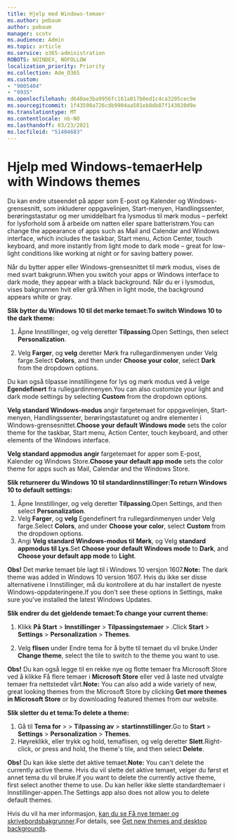 ```yaml
---
title: Hjelp med Windows-temaer
ms.author: pebaum
author: pebaum
manager: scotv
ms.audience: Admin
ms.topic: article
ms.service: o365-administration
ROBOTS: NOINDEX, NOFOLLOW
localization_priority: Priority
ms.collection: Adm_O365
ms.custom:
- "9005404"
- "9935"
ms.openlocfilehash: d640ae3ba9956fc161a017b0ed1c4ca3205cec9e
ms.sourcegitcommit: 1f43598a726cdb9904aa501eb8db87f143020d9e
ms.translationtype: MT
ms.contentlocale: nb-NO
ms.lasthandoff: 03/23/2021
ms.locfileid: "51404683"
---
```

# <a name="help-with-windows-themes"></a><span data-ttu-id="3c175-102">Hjelp med Windows-temaer</span><span class="sxs-lookup"><span data-stu-id="3c175-102">Help with Windows themes</span></span>

<span data-ttu-id="3c175-103">Du kan endre utseendet på apper som E-post og Kalender og Windows-grensesnitt, som inkluderer oppgavelinjen, Start-menyen, Handlingssenter, berøringstastatur og mer umiddelbart fra lysmodus til mørk modus – perfekt for lysforhold som å arbeide om natten eller spare batteristrøm.</span><span class="sxs-lookup"><span data-stu-id="3c175-103">You can change the appearance of apps such as Mail and Calendar and Windows interface, which includes the taskbar, Start menu, Action Center, touch keyboard, and more instantly from light mode to dark mode – great for low-light conditions like working at night or for saving battery power.</span></span>  

<span data-ttu-id="3c175-104">Når du bytter apper eller Windows-grensesnittet til mørk modus, vises de med svart bakgrunn.</span><span class="sxs-lookup"><span data-stu-id="3c175-104">When you switch your apps or Windows interface to dark mode, they appear with a black background.</span></span> <span data-ttu-id="3c175-105">Når du er i lysmodus, vises bakgrunnen hvit eller grå.</span><span class="sxs-lookup"><span data-stu-id="3c175-105">When in light mode, the background appears white or gray.</span></span>
 
<span data-ttu-id="3c175-106">**Slik bytter du Windows 10 til det mørke temaet:**</span><span class="sxs-lookup"><span data-stu-id="3c175-106">**To switch Windows 10 to the dark theme:**</span></span>

1. <span data-ttu-id="3c175-107">Åpne Innstillinger, og velg deretter **Tilpassing**.</span><span class="sxs-lookup"><span data-stu-id="3c175-107">Open Settings, then select **Personalization**.</span></span>
  
1. <span data-ttu-id="3c175-108">Velg **Farger**, og **velg** deretter  Mørk fra rullegardinmenyen under Velg farge.</span><span class="sxs-lookup"><span data-stu-id="3c175-108">Select **Colors**, and then under **Choose your color**, select **Dark** from the dropdown options.</span></span>

<span data-ttu-id="3c175-109">Du kan også tilpasse innstillingene for lys og mørk modus ved å velge **Egendefinert** fra rullegardinmenyen.</span><span class="sxs-lookup"><span data-stu-id="3c175-109">You can also customize your light and dark mode settings by selecting **Custom** from the dropdown options.</span></span>

<span data-ttu-id="3c175-110">**Velg standard Windows-modus** angir fargetemaet for oppgavelinjen, Start-menyen, Handlingssenter, berøringstastaturet og andre elementer i Windows-grensesnittet.</span><span class="sxs-lookup"><span data-stu-id="3c175-110">**Choose your default Windows mode** sets the color theme for the taskbar, Start menu, Action Center, touch keyboard, and other elements of the Windows interface.</span></span>  

<span data-ttu-id="3c175-111">**Velg standard appmodus angir** fargetemaet for apper som E-post, Kalender og Windows Store.</span><span class="sxs-lookup"><span data-stu-id="3c175-111">**Choose your default app mode** sets the color theme for apps such as Mail, Calendar and the Windows Store.</span></span>
 
<span data-ttu-id="3c175-112">**Slik returnerer du Windows 10 til standardinnstillinger:**</span><span class="sxs-lookup"><span data-stu-id="3c175-112">**To return Windows 10 to default settings:**</span></span>

1. <span data-ttu-id="3c175-113">Åpne Innstillinger, og velg deretter **Tilpassing**.</span><span class="sxs-lookup"><span data-stu-id="3c175-113">Open Settings, and then select **Personalization**.</span></span>  
1. <span data-ttu-id="3c175-114">Velg **Farger**, og **velg**  Egendefinert fra rullegardinmenyen under Velg farge.</span><span class="sxs-lookup"><span data-stu-id="3c175-114">Select **Colors**, and under **Choose your color**, select **Custom** from the dropdown options.</span></span>  
1. <span data-ttu-id="3c175-115">Angi **Velg standard Windows-modus til** **Mørk**, og Velg **standard appmodus til** **Lys**.</span><span class="sxs-lookup"><span data-stu-id="3c175-115">Set **Choose your default Windows mode** to **Dark**, and **Choose your default app mode** to **Light**.</span></span>

<span data-ttu-id="3c175-116">**Obs!** Det mørke temaet ble lagt til i Windows 10 versjon 1607.</span><span class="sxs-lookup"><span data-stu-id="3c175-116">**Note:** The dark theme was added in Windows 10 version 1607.</span></span> <span data-ttu-id="3c175-117">Hvis du ikke ser disse alternativene i Innstillinger, må du kontrollere at du har installert de nyeste Windows-oppdateringene.</span><span class="sxs-lookup"><span data-stu-id="3c175-117">If you don't see these options in Settings, make sure you've installed the latest Windows Updates.</span></span>

<span data-ttu-id="3c175-118">**Slik endrer du det gjeldende temaet:**</span><span class="sxs-lookup"><span data-stu-id="3c175-118">**To change your current theme:**</span></span>

1. <span data-ttu-id="3c175-119">Klikk **På Start**  >  **Innstillinger**  >  **Tilpassingstemaer**  >  .</span><span class="sxs-lookup"><span data-stu-id="3c175-119">Click **Start** > **Settings** > **Personalization** > **Themes**.</span></span>  

1. <span data-ttu-id="3c175-120">Velg **flisen** under Endre tema for å bytte til temaet du vil bruke.</span><span class="sxs-lookup"><span data-stu-id="3c175-120">Under **Change theme**, select the tile to switch to the theme you want to use.</span></span> 

<span data-ttu-id="3c175-121">**Obs!** Du kan også legge til en rekke nye og flotte temaer fra Microsoft Store ved å klikke Få flere temaer i **Microsoft Store** eller ved å laste ned utvalgte temaer fra nettstedet vårt.</span><span class="sxs-lookup"><span data-stu-id="3c175-121">**Note:** You can also add a wide variety of new, great looking themes from the Microsoft Store by clicking **Get more themes in Microsoft Store** or by downloading featured themes from our website.</span></span>

<span data-ttu-id="3c175-122">**Slik sletter du et tema:**</span><span class="sxs-lookup"><span data-stu-id="3c175-122">**To delete a theme:**</span></span>

1. <span data-ttu-id="3c175-123">Gå til **Tema for**  >    >  **Tilpassing av**  >  **startinnstillinger**.</span><span class="sxs-lookup"><span data-stu-id="3c175-123">Go to **Start** > **Settings** > **Personalization** > **Themes**.</span></span> 
1. <span data-ttu-id="3c175-124">Høyreklikk, eller trykk og hold, temaflisen, og velg deretter **Slett**.</span><span class="sxs-lookup"><span data-stu-id="3c175-124">Right-click, or press and hold, the theme's tile, and then select **Delete**.</span></span> 

<span data-ttu-id="3c175-125">**Obs!** Du kan ikke slette det aktive temaet.</span><span class="sxs-lookup"><span data-stu-id="3c175-125">**Note:** You can't delete the currently active theme.</span></span> <span data-ttu-id="3c175-126">Hvis du vil slette det aktive temaet, velger du først et annet tema du vil bruke.</span><span class="sxs-lookup"><span data-stu-id="3c175-126">If you want to delete the currently active theme, first select another theme to use.</span></span> <span data-ttu-id="3c175-127">Du kan heller ikke slette standardtemaer i Innstillinger-appen.</span><span class="sxs-lookup"><span data-stu-id="3c175-127">The Settings app also does not allow you to delete default themes.</span></span>

<span data-ttu-id="3c175-128">Hvis du vil ha mer informasjon, [kan du se Få nye temaer og skrivebordsbakgrunner](https://support.microsoft.com/windows/get-new-themes-and-desktop-backgrounds-09e3e0a6-02e3-5ecd-22a1-5d048e3cb0d3).</span><span class="sxs-lookup"><span data-stu-id="3c175-128">For details, see [Get new themes and desktop backgrounds](https://support.microsoft.com/windows/get-new-themes-and-desktop-backgrounds-09e3e0a6-02e3-5ecd-22a1-5d048e3cb0d3).</span></span>
